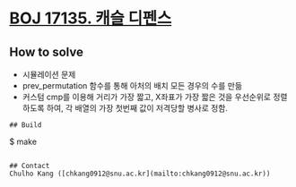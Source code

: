 # [BOJ 17135. 캐슬 디펜스](https://www.acmicpc.net/problem/17135)


## How to solve

* 시뮬레이션 문제
* prev_permutation 함수를 통해 아처의 배치 모든 경우의 수를 만듦
* 커스텀 cmp를 이용해 거리가 가장 짧고, X좌표가 가장 짧은 것을 우선순위로 정렬하도록 하여, 각 배열의 가장 첫번째 값이 저격당할 병사로 정함.

```
## Build

```
$ make
```

## Contact
Chulho Kang ([chkang0912@snu.ac.kr](mailto:chkang0912@snu.ac.kr))



